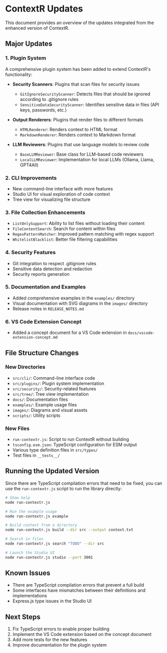 # ContextR Updates

This document provides an overview of the updates integrated from the enhanced version of ContextR.

## Major Updates

### 1. Plugin System

A comprehensive plugin system has been added to extend ContextR's functionality:

- **Security Scanners**: Plugins that scan files for security issues
  - `GitIgnoreSecurityScanner`: Detects files that should be ignored according to .gitignore rules
  - `SensitiveDataSecurityScanner`: Identifies sensitive data in files (API keys, passwords, etc.)

- **Output Renderers**: Plugins that render files to different formats
  - `HTMLRenderer`: Renders context to HTML format
  - `MarkdownRenderer`: Renders context to Markdown format

- **LLM Reviewers**: Plugins that use language models to review code
  - `BaseLLMReviewer`: Base class for LLM-based code reviewers
  - `LocalLLMReviewer`: Implementation for local LLMs (Ollama, Llama, GPT4All)

### 2. CLI Improvements

- New command-line interface with more features
- Studio UI for visual exploration of code context
- Tree view for visualizing file structure

### 3. File Collection Enhancements

- `ListOnlySupport`: Ability to list files without loading their content
- `FileContentSearch`: Search for content within files
- `RegexPatternMatcher`: Improved pattern matching with regex support
- `WhitelistBlacklist`: Better file filtering capabilities

### 4. Security Features

- Git integration to respect .gitignore rules
- Sensitive data detection and redaction
- Security reports generation

### 5. Documentation and Examples

- Added comprehensive examples in the `examples/` directory
- Visual documentation with SVG diagrams in the `images/` directory
- Release notes in `RELEASE_NOTES.md`

### 6. VS Code Extension Concept

- Added a concept document for a VS Code extension in `docs/vscode-extension-concept.md`

## File Structure Changes

### New Directories

- `src/cli/`: Command-line interface code
- `src/plugins/`: Plugin system implementation
- `src/security/`: Security-related features
- `src/tree/`: Tree view implementation
- `docs/`: Documentation files
- `examples/`: Example usage files
- `images/`: Diagrams and visual assets
- `scripts/`: Utility scripts

### New Files

- `run-contextr.js`: Script to run ContextR without building
- `tsconfig.esm.json`: TypeScript configuration for ESM output
- Various type definition files in `src/types/`
- Test files in `__tests__/`

## Running the Updated Version

Since there are TypeScript compilation errors that need to be fixed, you can use the `run-contextr.js` script to run the library directly:

```bash
# Show help
node run-contextr.js

# Run the example usage
node run-contextr.js example

# Build context from a directory
node run-contextr.js build --dir src --output context.txt

# Search in files
node run-contextr.js search "TODO" --dir src

# Launch the Studio UI
node run-contextr.js studio --port 3001
```

## Known Issues

- There are TypeScript compilation errors that prevent a full build
- Some interfaces have mismatches between their definitions and implementations
- Express.js type issues in the Studio UI

## Next Steps

1. Fix TypeScript errors to enable proper building
2. Implement the VS Code extension based on the concept document
3. Add more tests for the new features
4. Improve documentation for the plugin system
